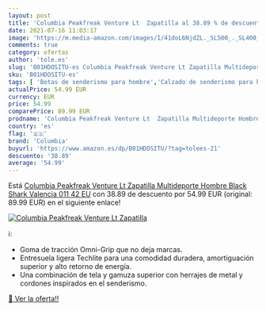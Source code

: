 ```yaml
---
layout: post
title: 'Columbia Peakfreak Venture Lt  Zapatilla al 38.89 % de descuento'
date: 2021-07-16 11:03:17
image: 'https://m.media-amazon.com/images/I/41doL6NjdZL._SL500_._SL400_.jpg'
comments: true
category: ofertas
author: 'tole.es'
slug: 'B01HDOSITU-es Columbia Peakfreak Venture Lt Zapatilla Multideporte...'
sku: 'B01HDOSITU-es'
tags: [ 'Botas de senderismo para hombre','Calzado de senderismo para hombre','Calzado deportivo para hombre','Zapatillas y calzado deportivo para hombre','Zapatos','Zapatos para hombre','Zapatos y complementos','columbia','zapatilla', ]
actualPrice: 54.99 EUR
currency: EUR
price: 54.99
comparePrice: 89.99 EUR
prodname: 'Columbia Peakfreak Venture Lt  Zapatilla Multideporte Hombre  Black  Shark  Valencia 011   42 EU'
country: 'es'
flag: '🇪🇸'
brand: 'Columbia'
buyurl: 'https://www.amazon.es/dp/B01HDOSITU/?tag=tolees-21'
descuento: '38.89'
average: '54.99'
---
```


Está [Columbia Peakfreak Venture Lt  Zapatilla Multideporte Hombre  Black  Shark  Valencia 011   42 EU](https://www.amazon.es/dp/B01HDOSITU/?tag=tolees-21) con 38.89 de descuento por 54.99 EUR (original: 89.99 EUR) en el siguiente enlace!

[![Columbia Peakfreak Venture Lt  Zapatilla](https://m.media-amazon.com/images/I/41doL6NjdZL._SL500_._SL400_.jpg)](https://www.amazon.es/dp/B01HDOSITU/?tag=tolees-21)

ℹ️:

- Goma de tracción Omni-Grip que no deja marcas.
- Entresuela ligera Techlite para una comodidad duradera, amortiguación superior y alto retorno de energía.
- Una combinación de tela y gamuza superior con herrajes de metal y cordones inspirados en el senderismo.

[🛒 Ver la oferta!!](https://www.amazon.es/dp/B01HDOSITU/?tag=tolees-21)
